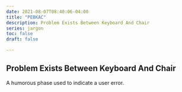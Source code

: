 ```yaml
---
date: 2021-08-07T08:40:06-04:00
title: "PEBKAC"
description: Problem Exists Between Keyboard And Chair
series: jargon
toc: false
draft: false

---
```


## Problem Exists Between Keyboard And Chair

A humorous phase used to indicate a user error.
